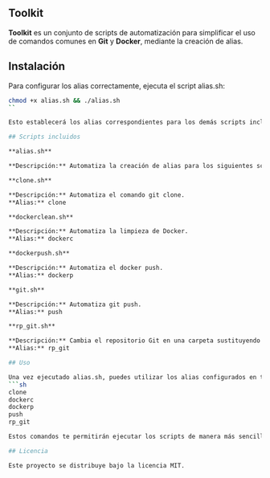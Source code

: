 ## Toolkit

**Toolkit** es un conjunto de scripts de automatización para simplificar el uso de comandos comunes en **Git** y **Docker**, mediante la creación de alias.

## Instalación

Para configurar los alias correctamente, ejecuta el script alias.sh:
   ```sh
   chmod +x alias.sh && ./alias.sh
   ``

Esto establecerá los alias correspondientes para los demás scripts incluidos en este repositorio.

## Scripts incluidos

**alias.sh**

**Descripción:** Automatiza la creación de alias para los siguientes scripts.

**clone.sh**

**Descripción:** Automatiza el comando git clone. 
**Alias:** clone

**dockerclean.sh**

**Descripción:** Automatiza la limpieza de Docker. 
**Alias:** dockerc

**dockerpush.sh**

**Descripción:** Automatiza el docker push. 
**Alias:** dockerp

**git.sh**

**Descripción:** Automatiza git push. 
**Alias:** push

**rp_git.sh**

**Descripción:** Cambia el repositorio Git en una carpeta sustituyendo el archivo .git. 
**Alias:** rp_git

## Uso

Una vez ejecutado alias.sh, puedes utilizar los alias configurados en tu terminal:
   ```sh
   clone
   dockerc
   dockerp
   push
   rp_git

Estos comandos te permitirán ejecutar los scripts de manera más sencilla y rápida.

## Licencia

Este proyecto se distribuye bajo la licencia MIT.
